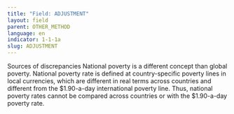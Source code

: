 ```yaml
---
title: "Field: ADJUSTMENT"
layout: field
parent: OTHER_METHOD
language: en
indicator: 1-1-1a
slug: ADJUSTMENT
---
```

Sources of discrepancies
National poverty is a different concept than global poverty. National poverty rate is defined at country-specific poverty lines in local currencies, which are different in real terms across countries and different from the $1.90-a-day international poverty line. Thus, national poverty rates cannot be compared across countries or with the $1.90-a-day poverty rate.